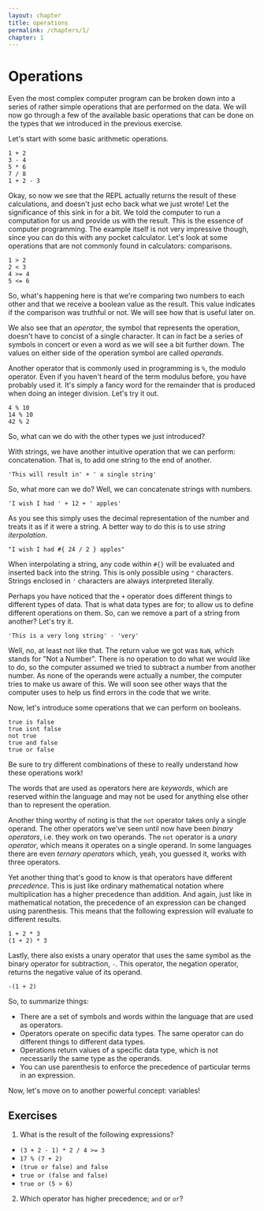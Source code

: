 ```yaml
---
layout: chapter
title: operations
permalink: /chapters/1/
chapter: 1
---
```

# Operations

Even the most complex computer program can be broken down into a series of rather simple operations that are performed on the data. We will now go through a few of the available basic operations that can be done on the types that we introduced in the previous exercise.

Let's start with some basic arithmetic operations.

    1 + 2
    3 - 4
    5 * 6
    7 / 8
    1 + 2 - 3

Okay, so now we see that the REPL actually returns the result of these calculations, and doesn't just echo back what we just wrote! Let the significance of this sink in for a bit. We told the computer to run a computation for us and provide us with the result. This is the essence of computer programming. The example itself is not very impressive though, since you can do this with any pocket calculator. Let's look at some operations that are not commonly found in calculators: comparisons.

    1 > 2
    2 < 3
    4 >= 4
    5 <= 6

So, what's happening here is that we're comparing two numbers to each other and that we receive a boolean value as the result. This value indicates if the comparison was truthful or not. We will see how that is useful later on.

We also see that an *operator*, the symbol that represents the operation, doesn't have to concist of a single character. It can in fact be a series of symbols in concert or even a word as we will see a bit further down. The values on either side of the operation symbol are called *operands*.

Another operator that is commonly used in programming is `%`, the modulo operator. Even if you haven't heard of the term modulus before, you have probably used it. It's simply a fancy word for the remainder that is produced when doing an integer division. Let's try it out.

    4 % 10
    14 % 10
    42 % 2

So, what can we do with the other types we just introduced?

With strings, we have another intuitive operation that we can perform: concatenation. That is, to add one string to the end of another.

    'This will result in' + ' a single string'

So, what more can we do? Well, we can concatenate strings with numbers.

    'I wish I had ' + 12 + ' apples'

As you see this simply uses the decimal representation of the number and treats it as if it were a string. A better way to do this is to use *string iterpolation*.

    "I wish I had #{ 24 / 2 } apples"

When interpolating a string, any code within `#{}` will be evaluated and inserted back into the string. This is only possible using `"` characters. Strings enclosed in `'` characters are always interpreted literally.

Perhaps you have noticed that the `+` operator does different things to different types of data. That is what data types are for; to allow us to define different operations on them. So, can we remove a part of a string from another? Let's try it.

    'This is a very long string' - 'very'

Well, no, at least not like that. The return value we got was `NaN`, which stands for "Not a Number". There is no operation to do what we would like to do, so the computer assumed we tried to subtract a number from another number. As none of the operands were actually a number, the computer tries to make us aware of this. We will soon see other ways that the computer uses to help us find errors in the code that we write.

Now, let's introduce some operations that we can perform on booleans.

    true is false
    true isnt false
    not true
    true and false
    true or false

Be sure to try different combinations of these to really understand how these operations work!

The words that are used as operators here are *keywords*, which are reserved within the language and may not be used for anything else other than to represent the operation.

Another thing worthy of noting is that the `not` operator takes only a single operand. The other operators we've seen until now have been *binary operators*, i.e. they work on two operands. The `not` operator is a *unary operator*, which means it operates on a single operand. In some languages there are even *ternary operators* which, yeah, you guessed it, works with three operators.

Yet another thing that's good to know is that operators have different *precedence*. This is just like ordinary mathematical notation where multiplication has a higher precedence than addition. And again, just like in mathematical notation, the precedence of an expression can be changed using parenthesis. This means that the following expression will evaluate to different results.

    1 + 2 * 3
    (1 + 2) * 3

Lastly, there also exists a unary operator that uses the same symbol as the binary operator for subtraction, `-`. This operator, the negation operator, returns the negative value of its operand.

    -(1 + 2)

So, to summarize things:

* There are a set of symbols and words within the language that are used as operators.
* Operators operate on specific data types. The same operator can do different things to different data types.
* Operations return values of a specific data type, which is not necessarily the same type as the operands.
* You can use parenthesis to enforce the precedence of particular terms in an expression.

Now, let's move on to another powerful concept: variables!

## Exercises

1. What is the result of the following expressions?

  * `(3 + 2 - 1) * 2 / 4 >= 3`
  * `17 % (7 + 2)`
  * `(true or false) and false`
  * `true or (false and false)`
  * `true or (5 > 6)`

2. Which operator has higher precedence; `and` or `or`?
